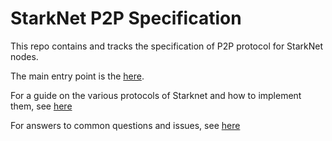 # StarkNet P2P Specification

This repo contains and tracks the specification of P2P protocol for StarkNet nodes.

The main entry point is the [here](./p2p/starknet-p2p.md).

For a guide on the various protocols of Starknet and how to implement them, see [here](./p2p/proto/protocols.md)

For answers to common questions and issues, see [here](./troubleshooting.md)
